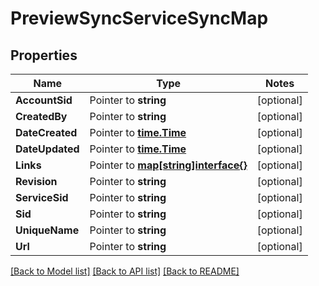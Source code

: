 # PreviewSyncServiceSyncMap

## Properties
Name | Type | Notes
------------ | ------------- | -------------
**AccountSid** | Pointer to **string** | [optional] 
**CreatedBy** | Pointer to **string** | [optional] 
**DateCreated** | Pointer to [**time.Time**](time.Time.md) | [optional] 
**DateUpdated** | Pointer to [**time.Time**](time.Time.md) | [optional] 
**Links** | Pointer to [**map[string]interface{}**](.md) | [optional] 
**Revision** | Pointer to **string** | [optional] 
**ServiceSid** | Pointer to **string** | [optional] 
**Sid** | Pointer to **string** | [optional] 
**UniqueName** | Pointer to **string** | [optional] 
**Url** | Pointer to **string** | [optional] 

[[Back to Model list]](../README.md#documentation-for-models) [[Back to API list]](../README.md#documentation-for-api-endpoints) [[Back to README]](../README.md)



